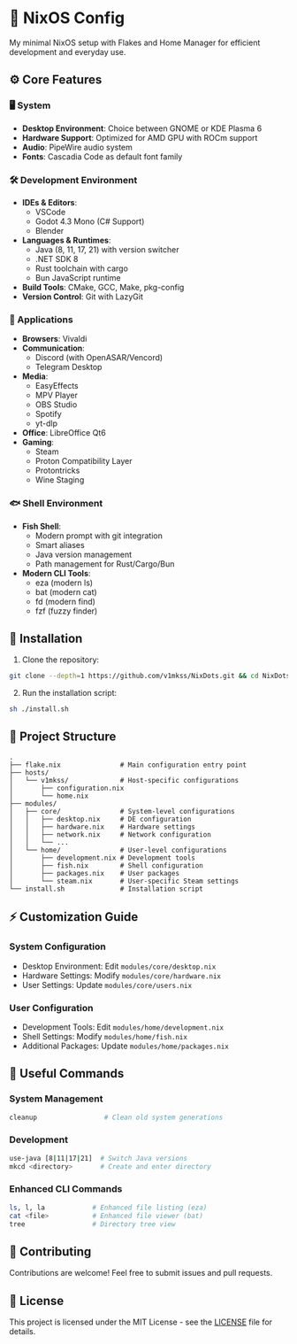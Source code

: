 # 🚀 NixOS Config

My minimal NixOS setup with Flakes and Home Manager for efficient development and everyday use.

## ⚙️ Core Features

### 🖥️ System

- **Desktop Environment**: Choice between GNOME or KDE Plasma 6
- **Hardware Support**: Optimized for AMD GPU with ROCm support
- **Audio**: PipeWire audio system
- **Fonts**: Cascadia Code as default font family

### 🛠️ Development Environment

- **IDEs & Editors**:
  - VSCode
  - Godot 4.3 Mono (C# Support)
  - Blender
- **Languages & Runtimes**:
  - Java (8, 11, 17, 21) with version switcher
  - .NET SDK 8
  - Rust toolchain with cargo
  - Bun JavaScript runtime
- **Build Tools**: CMake, GCC, Make, pkg-config
- **Version Control**: Git with LazyGit

### 📱 Applications

- **Browsers**: Vivaldi
- **Communication**:
  - Discord (with OpenASAR/Vencord)
  - Telegram Desktop
- **Media**:
  - EasyEffects
  - MPV Player
  - OBS Studio
  - Spotify
  - yt-dlp
- **Office**: LibreOffice Qt6
- **Gaming**:
  - Steam
  - Proton Compatibility Layer
  - Protontricks
  - Wine Staging

### 🐟 Shell Environment

- **Fish Shell**:
  - Modern prompt with git integration
  - Smart aliases
  - Java version management
  - Path management for Rust/Cargo/Bun
- **Modern CLI Tools**:
  - eza (modern ls)
  - bat (modern cat)
  - fd (modern find)
  - fzf (fuzzy finder)

## 🚀 Installation

1. Clone the repository:

```bash
git clone --depth=1 https://github.com/v1mkss/NixDots.git && cd NixDots
```

2. Run the installation script:

```bash
sh ./install.sh
```

## 📁 Project Structure

```
.
├── flake.nix               # Main configuration entry point
├── hosts/
│   └── v1mkss/             # Host-specific configurations
│       ├── configuration.nix
│       └── home.nix
├── modules/
│   ├── core/               # System-level configurations
│   │   ├── desktop.nix     # DE configuration
│   │   ├── hardware.nix    # Hardware settings
│   │   ├── network.nix     # Network configuration
│   │   └── ...
│   └── home/               # User-level configurations
│       ├── development.nix # Development tools
│       ├── fish.nix        # Shell configuration
│       ├── packages.nix    # User packages
│       └── steam.nix       # User-specific Steam settings
└── install.sh              # Installation script
```

## ⚡ Customization Guide

### System Configuration

- Desktop Environment: Edit `modules/core/desktop.nix`
- Hardware Settings: Modify `modules/core/hardware.nix`
- User Settings: Update `modules/core/users.nix`

### User Configuration

- Development Tools: Edit `modules/home/development.nix`
- Shell Settings: Modify `modules/home/fish.nix`
- Additional Packages: Update `modules/home/packages.nix`

## 🔧 Useful Commands

### System Management

```bash
cleanup                 # Clean old system generations
```

### Development

```bash
use-java [8|11|17|21]  # Switch Java versions
mkcd <directory>       # Create and enter directory
```

### Enhanced CLI Commands

```bash
ls, l, la            # Enhanced file listing (eza)
cat <file>           # Enhanced file viewer (bat)
tree                 # Directory tree view
```

## 🤝 Contributing

Contributions are welcome! Feel free to submit issues and pull requests.

## 📄 License

This project is licensed under the MIT License - see the [LICENSE](./LICENSE) file for details.
